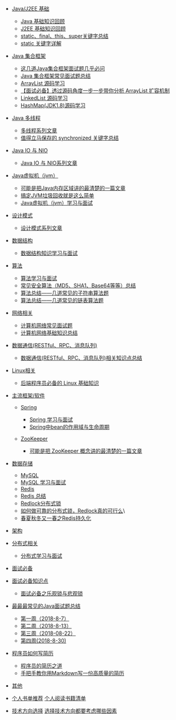 
* [Java/J2EE 基础]()
    *  [Java 基础知识回顾](Java相关/Java基础知识.md)
    *  [J2EE 基础知识回顾](Java相关/J2EE基础知识.md)
    *  [static、final、this、super关键字总结](Java相关/final、static、this、super.md)
    *  [static 关键字详解](Java相关/static.md)   

* [Java 集合框架]()
    * [这几道Java集合框架面试题几乎必问](Java相关/这几道Java集合框架面试题几乎必问.md)
    * [Java 集合框架常见面试题总结](Java相关/Java集合框架常见面试题总结.md)
    * [ArrayList 源码学习](Java相关/ArrayList.md)
    * [【面试必备】透过源码角度一步一步带你分析 ArrayList 扩容机制](Java相关/ArrayList-Grow.md)    
    * [LinkedList 源码学习](Java相关/LinkedList.md)   
    * [HashMap(JDK1.8)源码学习](Java相关/HashMap.md)  

* [Java 多线程]()
   * [多线程系列文章](Java相关/多线程系列.md)
   * [值得立马保存的 synchronized 关键字总结](Java相关/synchronized.md)

* [Java IO 与 NIO]()
  * [Java IO 与 NIO系列文章](Java相关/Java%20IO与NIO.md)

* [Java虚拟机（jvm）]()
   * [可能是把Java内存区域讲的最清楚的一篇文章](Java相关/可能是把Java内存区域讲的最清楚的一篇文章.md)
   * [搞定JVM垃圾回收就是这么简单](Java相关/搞定JVM垃圾回收就是这么简单.md)
   * [Java虚拟机（jvm）学习与面试](Java相关/Java虚拟机（jvm）.md)
* [设计模式]()
   * [设计模式系列文章](Java相关/设计模式.md)

* [数据结构]()
   * [数据结构知识学习与面试](数据结构与算法/数据结构.md)

* [算法]()
   * [算法学习与面试](数据结构与算法/算法.md)
   * [常见安全算法（MD5、SHA1、Base64等等）总结](数据结构与算法/常见安全算法（MD5、SHA1、Base64等等）总结.md)
   * [算法总结——几道常见的子符串算法题 ](数据结构与算法/搞定BAT面试——几道常见的子符串算法题.md)
   * [算法总结——几道常见的链表算法题 ](数据结构与算法/Leetcode-LinkList1.md)   

* [网络相关]()
   * [计算机网络常见面试题](计算机网络与数据通信/计算机网络.md)
   * [计算机网络基础知识总结](计算机网络与数据通信/干货：计算机网络知识总结.md)

* [数据通信(RESTful、RPC、消息队列)]()
  * [数据通信(RESTful、RPC、消息队列)相关知识点总结](计算机网络与数据通信/数据通信(RESTful、RPC、消息队列).md)

* [Linux相关]()
  * [后端程序员必备的 Linux 基础知识](操作系统/后端程序员必备的Linux基础知识.md)  

* [主流框架/软件]()

  * [Spring]()
    * [Spring 学习与面试](主流框架/Spring学习与面试.md)
    * [Spring中bean的作用域与生命周期](主流框架/SpringBean.md)

  * [ZooKeeper]()
    * [可能是把 ZooKeeper 概念讲的最清楚的一篇文章](主流框架/ZooKeeper.md)  

* [数据存储]()
   * [MySQL]()
    * [MySQL 学习与面试](数据存储/MySQL.md)
   * [Redis]()
    * [Redis 总结](数据存储/Redis/Redis.md)
    * [Redlock分布式锁](数据存储/Redis/Redlock分布式锁.md)
    * [如何做可靠的分布式锁，Redlock真的可行么](数据存储/Redis/如何做可靠的分布式锁，Redlock真的可行么.md)\
    * [春夏秋冬又一春之Redis持久化](数据存储/Redis/春夏秋冬又一春之Redis持久化.md)

* [架构]()
 * [分布式相关]()
    * [分布式学习与面试](架构/分布式.md)

* [面试必备]()

 * [面试必备知识点]()
    * [面试必备之乐观锁与悲观锁](面试必备/面试必备之乐观锁与悲观锁.md)
 * [最最最常见的Java面试题总结]()
    * [第一周（2018-8-7）](面试必备/最最最常见的Java面试题总结/第一周2018-8-7.md)
    * [第二周（2018-8-13）](面试必备/最最最常见的Java面试题总结/第二周2018-8-13.md)
    * [第三周（2018-08-22）](Java相关/这几道Java集合框架面试题几乎必问.md)
    * [第四周(2018-8-30)](面试必备/最最最常见的Java面试题总结/第四周2018-8-30.md)
 * [程序员如何写简历]()
    * [程序员的简历之道](面试必备/程序员的简历之道.md)
    * [手把手教你用Markdown写一份高质量的简历](面试必备/手把手教你用Markdown写一份高质量的简历.md)

* [其他]()
 * [个人书单推荐]()
    [个人阅读书籍清单](其他/个人阅读书籍清单.md)  
 * [技术方向选择]()
    [选择技术方向都要考虑哪些因素](其他/选择技术方向都要考虑哪些因素.md)  

